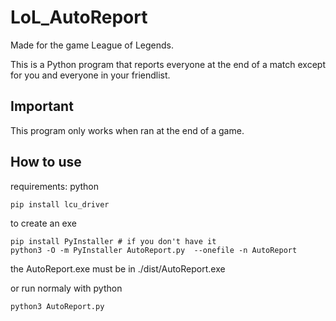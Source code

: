 # LoL_AutoReport
Made for the game League of Legends. </p>
This is a Python program that reports everyone at the end of a match except for you and everyone in your friendlist. 

## Important
This program only works when ran at the end of a game.

## How to use
requirements: python
```
pip install lcu_driver
```
to create an exe
```
pip install PyInstaller # if you don't have it
python3 -O -m PyInstaller AutoReport.py  --onefile -n AutoReport
``` 
the AutoReport.exe must be in ./dist/AutoReport.exe

or run normaly with python
```
python3 AutoReport.py
```
